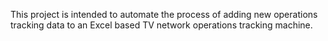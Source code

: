 This project is intended to automate the process of adding new operations tracking data to an Excel based TV network operations tracking machine.